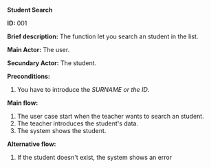 **Student Search**

**ID:** 001

**Brief description:** The function let you search an student in the list.

**Main Actor:** The user.

**Secundary Actor:** The student.

**Preconditions:**

  1. You have to introduce the _SURNAME or the ID_.

**Main flow:**

  1. The user case start when the teacher wants to search an student.
  2. The teacher introduces the student's data.
  3. The system shows the student.


**Alternative flow:**

  1. If the student doesn't exist, the system shows an error
